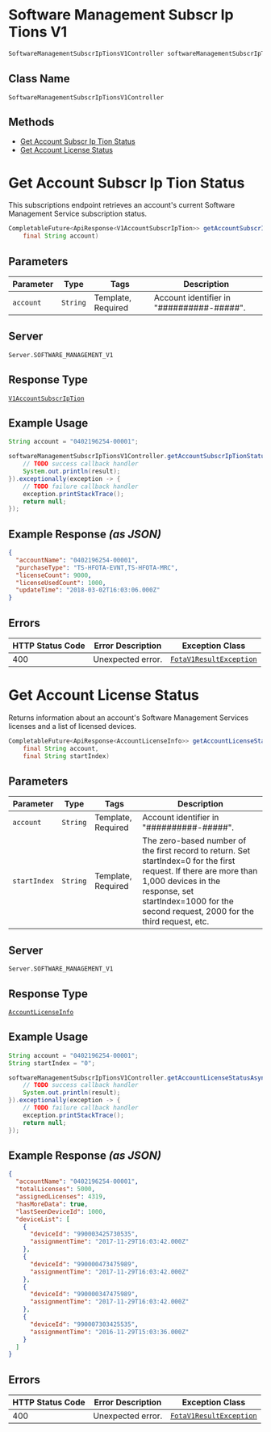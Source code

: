 # Software Management Subscr Ip Tions V1

```java
SoftwareManagementSubscrIpTionsV1Controller softwareManagementSubscrIpTionsV1Controller = client.getSoftwareManagementSubscrIpTionsV1Controller();
```

## Class Name

`SoftwareManagementSubscrIpTionsV1Controller`

## Methods

* [Get Account Subscr Ip Tion Status](../../doc/controllers/software-management-subscr-ip-tions-v1.md#get-account-subscr-ip-tion-status)
* [Get Account License Status](../../doc/controllers/software-management-subscr-ip-tions-v1.md#get-account-license-status)


# Get Account Subscr Ip Tion Status

This subscriptions endpoint retrieves an account's current Software Management Service subscription status.

```java
CompletableFuture<ApiResponse<V1AccountSubscrIpTion>> getAccountSubscrIpTionStatusAsync(
    final String account)
```

## Parameters

| Parameter | Type | Tags | Description |
|  --- | --- | --- | --- |
| `account` | `String` | Template, Required | Account identifier in "##########-#####". |

## Server

`Server.SOFTWARE_MANAGEMENT_V1`

## Response Type

[`V1AccountSubscrIpTion`](../../doc/models/v1-account-subscr-ip-tion.md)

## Example Usage

```java
String account = "0402196254-00001";

softwareManagementSubscrIpTionsV1Controller.getAccountSubscrIpTionStatusAsync(account).thenAccept(result -> {
    // TODO success callback handler
    System.out.println(result);
}).exceptionally(exception -> {
    // TODO failure callback handler
    exception.printStackTrace();
    return null;
});
```

## Example Response *(as JSON)*

```json
{
  "accountName": "0402196254-00001",
  "purchaseType": "TS-HFOTA-EVNT,TS-HFOTA-MRC",
  "licenseCount": 9000,
  "licenseUsedCount": 1000,
  "updateTime": "2018-03-02T16:03:06.000Z"
}
```

## Errors

| HTTP Status Code | Error Description | Exception Class |
|  --- | --- | --- |
| 400 | Unexpected error. | [`FotaV1ResultException`](../../doc/models/fota-v1-result-exception.md) |


# Get Account License Status

Returns information about an account's Software Management Services licenses and a list of licensed devices.

```java
CompletableFuture<ApiResponse<AccountLicenseInfo>> getAccountLicenseStatusAsync(
    final String account,
    final String startIndex)
```

## Parameters

| Parameter | Type | Tags | Description |
|  --- | --- | --- | --- |
| `account` | `String` | Template, Required | Account identifier in "##########-#####". |
| `startIndex` | `String` | Template, Required | The zero-based number of the first record to return. Set startIndex=0 for the first request. If there are more than 1,000 devices in the response, set startIndex=1000 for the second request, 2000 for the third request, etc. |

## Server

`Server.SOFTWARE_MANAGEMENT_V1`

## Response Type

[`AccountLicenseInfo`](../../doc/models/account-license-info.md)

## Example Usage

```java
String account = "0402196254-00001";
String startIndex = "0";

softwareManagementSubscrIpTionsV1Controller.getAccountLicenseStatusAsync(account, startIndex).thenAccept(result -> {
    // TODO success callback handler
    System.out.println(result);
}).exceptionally(exception -> {
    // TODO failure callback handler
    exception.printStackTrace();
    return null;
});
```

## Example Response *(as JSON)*

```json
{
  "accountName": "0402196254-00001",
  "totalLicenses": 5000,
  "assignedLicenses": 4319,
  "hasMoreData": true,
  "lastSeenDeviceId": 1000,
  "deviceList": [
    {
      "deviceId": "990003425730535",
      "assignmentTime": "2017-11-29T16:03:42.000Z"
    },
    {
      "deviceId": "990000473475989",
      "assignmentTime": "2017-11-29T16:03:42.000Z"
    },
    {
      "deviceId": "990000347475989",
      "assignmentTime": "2017-11-29T16:03:42.000Z"
    },
    {
      "deviceId": "990007303425535",
      "assignmentTime": "2016-11-29T15:03:36.000Z"
    }
  ]
}
```

## Errors

| HTTP Status Code | Error Description | Exception Class |
|  --- | --- | --- |
| 400 | Unexpected error. | [`FotaV1ResultException`](../../doc/models/fota-v1-result-exception.md) |

